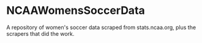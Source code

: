 # NCAAWomensSoccerData
A repository of women's soccer data scraped from stats.ncaa.org, plus the scrapers that did the work. 
